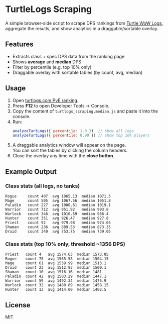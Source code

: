 # TurtleLogs Scraping

A simple browser-side script to scrape DPS rankings from [Turtle WoW Logs](https://www.turtlogs.com/pve/ranking), 
aggregate the results, and show analytics in a draggable/sortable overlay.

## Features
- Extracts class + spec DPS data from the ranking page
- Shows **average** and **median** DPS
- Filter by percentile (e.g. top 10% only)
- Draggable overlay with sortable tables (by count, avg, median)

## Usage
1. Open [turtlogs.com PvE ranking](https://www.turtlogs.com/pve/ranking).
2. Press **F12** to open Developer Tools → Console.
3. Copy the content of `turtlogs_scraping.median.js` and paste it into the console.
4. Run:
   ```js
   analyzeTurtLogs({ percentile: 1.0 })  // show all logs
   analyzeTurtLogs({ percentile: 0.90 }) // show top 10% players
   ```
5. A draggable analytics window will appear on the page.  
   You can sort the tables by clicking the column headers.  
6. Close the overlay any time with the **close button**.

## Example Output

### Class stats (all logs, no tanks)
```
Rogue     count 407  avg 1065.13  median 1071.5
Mage      count 505  avg 1067.56  median 1051.8
Paladin   count 227  avg 1000.61  median 1019.1
Warrior   count 712  avg 951.92   median 993.8
Warlock   count 346  avg 1010.59  median 986.4
Hunter    count 351  avg 926.47   median 927.8
Priest    count 92   avg 979.98   median 974.65
Shaman    count 236  avg 889.53   median 873.35
Druid     count 340  avg 753.75   median 739.05
```

### Class stats (top 10% only, threshold ~1356 DPS)
```
Priest   count 4   avg 1574.63  median 1573.05
Rogue    count 78  avg 1565.58  median 1504.15
Mage     count 61  avg 1539.99  median 1513.1
Druid    count 23  avg 1512.93  median 1500.1
Shaman   count 10  avg 1516.16  median 1481
Paladin  count 42  avg 1503.29  median 1447.1
Warrior  count 59  avg 1492.34  median 1475.9
Warlock  count 32  avg 1480.09  median 1458.15
Hunter   count 13  avg 1414.00  median 1402.5
```

## License
MIT
